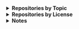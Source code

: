 
<!-- Begin_Repositories_by_Topic -->
<details>
<summary><b>Repositories by Topic</b></summary>

*The list below was generated based on the Topics assigned to each public repository as of 2023-08-23. Any repository may be under multiple topics.*

<details>
<summary>Azure <sup>(7)</sup></summary>
<ul>
<li><a href="https://github.com/wmelvin/azfunc-md-csv">azfunc-md-csv</a> - Azure Function (Python) that creates a Markdown table from a CSV file.</li>
<li><a href="https://github.com/wmelvin/blobby-tables">blobby-tables</a> - Explore Azure Storage blobs and tables.</li>
<li><a href="https://github.com/wmelvin/flask-file-up">flask-file-up</a> - File Upload using Flask - demo - work-in-progress</li>
<li><a href="https://github.com/wmelvin/flask-fileup-az">flask-fileup-az</a> - File Upload using Flask, Azure Storage, and MSAL. Demo/work-in-progress.</li>
<li><a href="https://github.com/wmelvin/funcisox">funcisox</a> - Use Azure Durable Functions to process audio with the Sox utility (work-in-progress learning project).</li>
<li><a href="https://github.com/wmelvin/try-az-pwsh">try-az-pwsh</a> - Scripts from exploring Azure CLI and PowerShell.</li>
<li><a href="https://github.com/wmelvin/try-azure-ocr">try-azure-ocr</a> - Try using Azure Form Recognizer to extract text from images of book covers.</li>
</ul>
</details>
<details>
<summary>Azure Functions <sup>(2)</sup></summary>
<ul>
<li><a href="https://github.com/wmelvin/azfunc-md-csv">azfunc-md-csv</a> - Azure Function (Python) that creates a Markdown table from a CSV file.</li>
<li><a href="https://github.com/wmelvin/funcisox">funcisox</a> - Use Azure Durable Functions to process audio with the Sox utility (work-in-progress learning project).</li>
</ul>
</details>
<details>
<summary>backups <sup>(3)</sup></summary>
<ul>
<li><a href="https://github.com/wmelvin/backup-rotation">backup-rotation</a> - Backup rotation plan generator. (MIT License)</li>
<li><a href="https://github.com/wmelvin/bak-to-git">bak-to-git</a> - Create initial git commit history from work-in-progress backups. (MIT License)</li>
<li><a href="https://github.com/wmelvin/wipbak">wipbak</a> - Work-in-progress backup script. (MIT License)</li>
</ul>
</details>
<details>
<summary>bash <sup>(2)</sup></summary>
<ul>
<li><a href="https://github.com/wmelvin/venvup">venvup</a> - Bash script to set up a Python virtual environment (venv) in the current directory. (MIT License)</li>
<li><a href="https://github.com/wmelvin/wipbak">wipbak</a> - Work-in-progress backup script. (MIT License)</li>
</ul>
</details>
<details>
<summary>Command-Line Tool <sup>(19)</sup></summary>
<ul>
<li><a href="https://github.com/wmelvin/backup-rotation">backup-rotation</a> - Backup rotation plan generator. (MIT License)</li>
<li><a href="https://github.com/wmelvin/bak-to-git">bak-to-git</a> - Create initial git commit history from work-in-progress backups. (MIT License)</li>
<li><a href="https://github.com/wmelvin/fewtilities">fewtilities</a> - A few utilities. (MIT License)</li>
<li><a href="https://github.com/wmelvin/filelist-tools">filelist-tools</a> - Tools for making and working with a filelist (an inventory of files in a given location). (MIT License)</li>
<li><a href="https://github.com/wmelvin/firefox-bookmark-export">firefox-bookmark-export</a> - Exports Firefox bookmarks to a single HTML file (and more). (MIT License)</li>
<li><a href="https://github.com/wmelvin/firefox-places">firefox-places</a> - Command-line tool to export some items from the Firefox places.sqlite database. (MIT License)</li>
<li><a href="https://github.com/wmelvin/git-log-md">git-log-md</a> - Uses 'git log' to create a Markdown document listing message, hash, and timestamp for each commit. (MIT License)</li>
<li><a href="https://github.com/wmelvin/git-status-report">git-status-report</a> - Command-line utility that writes a text file listing status info for Git repos found under a given path. (MIT License)</li>
<li><a href="https://github.com/wmelvin/github-repo-info">github-repo-info</a> - A set of Python scripts for retrieving, and working with, data from the GitHub API. (MIT License)</li>
<li><a href="https://github.com/wmelvin/image-snip">image-snip</a> - Command-line utility to apply same crop and/or zoom to a batch of images. (MIT License)</li>
<li><a href="https://github.com/wmelvin/index-images">index-images</a> - Scan a directory and create a HTML index of images. (MIT License)</li>
<li><a href="https://github.com/wmelvin/libreoffice-doc-to-txt">libreoffice-doc-to-txt</a> - Python script that runs the libreoffice executable to convert ODT, DOC, and DOCX files to TXT. (MIT License)</li>
<li><a href="https://github.com/wmelvin/montage">montage</a> - Creates a montage given a list of images and parameters for placing them. (MIT License)</li>
<li><a href="https://github.com/wmelvin/mp3pic">mp3pic</a> - Add a cover-art image to a mp3 file. (MIT License)</li>
<li><a href="https://github.com/wmelvin/sausage">sausage</a> - Command-line tool to capture help/usage message and insert into a copy of a Markdown document. (MIT License)</li>
<li><a href="https://github.com/wmelvin/smb-conf-csv">smb-conf-csv</a> - Command-line tool to read a Samba config file and write some file share details as CSV. (MIT License)</li>
<li><a href="https://github.com/wmelvin/todolister">todolister</a> - Command-line tool scans text files and generates a HTML report listing found to-do items. (MIT License)</li>
<li><a href="https://github.com/wmelvin/venvup">venvup</a> - Bash script to set up a Python virtual environment (venv) in the current directory. (MIT License)</li>
<li><a href="https://github.com/wmelvin/wipbak">wipbak</a> - Work-in-progress backup script. (MIT License)</li>
</ul>
</details>
<details>
<summary>converter <sup>(1)</sup></summary>
<ul>
<li><a href="https://github.com/wmelvin/libreoffice-doc-to-txt">libreoffice-doc-to-txt</a> - Python script that runs the libreoffice executable to convert ODT, DOC, and DOCX files to TXT. (MIT License)</li>
</ul>
</details>
<details>
<summary>coursework <sup>(3)</sup></summary>
<ul>
<li><a href="https://github.com/wmelvin/deployment-test">deployment-test</a> - </li>
<li><a href="https://github.com/wmelvin/pub-py-pkg">pub-py-pkg</a> - Work on exercises from book Publishing Python Packages by Dane Hillard  (MIT License)</li>
<li><a href="https://github.com/wmelvin/tpt-python-data-visualization">tpt-python-data-visualization</a> - Talk Python Training - Python Data Visualization course code and examples (MIT License)</li>
</ul>
</details>
<details>
<summary>C# <sup>(5)</sup></summary>
<ul>
<li><a href="https://github.com/wmelvin/blobby-tables">blobby-tables</a> - Explore Azure Storage blobs and tables.</li>
<li><a href="https://github.com/wmelvin/funcisox">funcisox</a> - Use Azure Durable Functions to process audio with the Sox utility (work-in-progress learning project).</li>
<li><a href="https://github.com/wmelvin/scaffold-identity-cli">scaffold-identity-cli</a> - Explore identity scaffolding using dotnet CLI on Linux.</li>
<li><a href="https://github.com/wmelvin/scaffold-identity-vs">scaffold-identity-vs</a> - Explore identity scaffolding in VS-2022.</li>
<li><a href="https://github.com/wmelvin/try-azure-ocr">try-azure-ocr</a> - Try using Azure Form Recognizer to extract text from images of book covers.</li>
</ul>
</details>
<details>
<summary>documentation-tool <sup>(7)</sup></summary>
<ul>
<li><a href="https://github.com/wmelvin/git-log-md">git-log-md</a> - Uses 'git log' to create a Markdown document listing message, hash, and timestamp for each commit. (MIT License)</li>
<li><a href="https://github.com/wmelvin/github-repo-info">github-repo-info</a> - A set of Python scripts for retrieving, and working with, data from the GitHub API. (MIT License)</li>
<li><a href="https://github.com/wmelvin/index-images">index-images</a> - Scan a directory and create a HTML index of images. (MIT License)</li>
<li><a href="https://github.com/wmelvin/libreoffice-doc-to-txt">libreoffice-doc-to-txt</a> - Python script that runs the libreoffice executable to convert ODT, DOC, and DOCX files to TXT. (MIT License)</li>
<li><a href="https://github.com/wmelvin/sausage">sausage</a> - Command-line tool to capture help/usage message and insert into a copy of a Markdown document. (MIT License)</li>
<li><a href="https://github.com/wmelvin/smb-conf-csv">smb-conf-csv</a> - Command-line tool to read a Samba config file and write some file share details as CSV. (MIT License)</li>
<li><a href="https://github.com/wmelvin/todolister">todolister</a> - Command-line tool scans text files and generates a HTML report listing found to-do items. (MIT License)</li>
</ul>
</details>
<details>
<summary>Documents <sup>(2)</sup></summary>
<ul>
<li><a href="https://github.com/wmelvin/completed-courses">completed-courses</a> - Documenting my completed training courses.</li>
<li><a href="https://github.com/wmelvin/stuff">stuff</a> - A place for stuff, like Markdown files with notes and links, and other whatnot. (Other)</li>
</ul>
</details>
<details>
<summary>explore <sup>(11)</sup></summary>
<ul>
<li><a href="https://github.com/wmelvin/azfunc-md-csv">azfunc-md-csv</a> - Azure Function (Python) that creates a Markdown table from a CSV file.</li>
<li><a href="https://github.com/wmelvin/blobby-tables">blobby-tables</a> - Explore Azure Storage blobs and tables.</li>
<li><a href="https://github.com/wmelvin/deployment-test">deployment-test</a> - </li>
<li><a href="https://github.com/wmelvin/flask-file-up">flask-file-up</a> - File Upload using Flask - demo - work-in-progress</li>
<li><a href="https://github.com/wmelvin/flask-fileup-az">flask-fileup-az</a> - File Upload using Flask, Azure Storage, and MSAL. Demo/work-in-progress.</li>
<li><a href="https://github.com/wmelvin/funcisox">funcisox</a> - Use Azure Durable Functions to process audio with the Sox utility (work-in-progress learning project).</li>
<li><a href="https://github.com/wmelvin/scaffold-identity-cli">scaffold-identity-cli</a> - Explore identity scaffolding using dotnet CLI on Linux.</li>
<li><a href="https://github.com/wmelvin/scaffold-identity-vs">scaffold-identity-vs</a> - Explore identity scaffolding in VS-2022.</li>
<li><a href="https://github.com/wmelvin/try-az-pwsh">try-az-pwsh</a> - Scripts from exploring Azure CLI and PowerShell.</li>
<li><a href="https://github.com/wmelvin/try-azure-ocr">try-azure-ocr</a> - Try using Azure Form Recognizer to extract text from images of book covers.</li>
<li><a href="https://github.com/wmelvin/try-nbdev">try-nbdev</a> - Exploring nbdev by fast.ai. (Apache License 2.0)</li>
</ul>
</details>
<details>
<summary>Firefox <sup>(3)</sup></summary>
<ul>
<li><a href="https://github.com/wmelvin/firefox-bookmark-export">firefox-bookmark-export</a> - Exports Firefox bookmarks to a single HTML file (and more). (MIT License)</li>
<li><a href="https://github.com/wmelvin/firefox-places">firefox-places</a> - Command-line tool to export some items from the Firefox places.sqlite database. (MIT License)</li>
<li><a href="https://github.com/wmelvin/tabulence">tabulence</a> - Firefox extension lists title and URL for all tabls in current window.</li>
</ul>
</details>
<details>
<summary>firefox-extension <sup>(1)</sup></summary>
<ul>
<li><a href="https://github.com/wmelvin/tabulence">tabulence</a> - Firefox extension lists title and URL for all tabls in current window.</li>
</ul>
</details>
<details>
<summary>flask <sup>(2)</sup></summary>
<ul>
<li><a href="https://github.com/wmelvin/flask-file-up">flask-file-up</a> - File Upload using Flask - demo - work-in-progress</li>
<li><a href="https://github.com/wmelvin/flask-fileup-az">flask-fileup-az</a> - File Upload using Flask, Azure Storage, and MSAL. Demo/work-in-progress.</li>
</ul>
</details>
<details>
<summary>forked-repo <sup>(1)</sup></summary>
<ul>
<li><a href="https://github.com/wmelvin/tpt-python-data-visualization">tpt-python-data-visualization</a> - Talk Python Training - Python Data Visualization course code and examples (MIT License)</li>
</ul>
</details>
<details>
<summary>fossil-scm <sup>(1)</sup></summary>
<ul>
<li><a href="https://github.com/wmelvin/bak-to-git">bak-to-git</a> - Create initial git commit history from work-in-progress backups. (MIT License)</li>
</ul>
</details>
<details>
<summary>git <sup>(3)</sup></summary>
<ul>
<li><a href="https://github.com/wmelvin/bak-to-git">bak-to-git</a> - Create initial git commit history from work-in-progress backups. (MIT License)</li>
<li><a href="https://github.com/wmelvin/git-log-md">git-log-md</a> - Uses 'git log' to create a Markdown document listing message, hash, and timestamp for each commit. (MIT License)</li>
<li><a href="https://github.com/wmelvin/git-status-report">git-status-report</a> - Command-line utility that writes a text file listing status info for Git repos found under a given path. (MIT License)</li>
</ul>
</details>
<details>
<summary>github-actions <sup>(1)</sup></summary>
<ul>
<li><a href="https://github.com/wmelvin/pub-py-pkg">pub-py-pkg</a> - Work on exercises from book Publishing Python Packages by Dane Hillard  (MIT License)</li>
</ul>
</details>
<details>
<summary>github-api <sup>(1)</sup></summary>
<ul>
<li><a href="https://github.com/wmelvin/github-repo-info">github-repo-info</a> - A set of Python scripts for retrieving, and working with, data from the GitHub API. (MIT License)</li>
</ul>
</details>
<details>
<summary>id3 <sup>(1)</sup></summary>
<ul>
<li><a href="https://github.com/wmelvin/mp3pic">mp3pic</a> - Add a cover-art image to a mp3 file. (MIT License)</li>
</ul>
</details>
<details>
<summary>image-generation <sup>(1)</sup></summary>
<ul>
<li><a href="https://github.com/wmelvin/montage">montage</a> - Creates a montage given a list of images and parameters for placing them. (MIT License)</li>
</ul>
</details>
<details>
<summary>javascript <sup>(1)</sup></summary>
<ul>
<li><a href="https://github.com/wmelvin/tabulence">tabulence</a> - Firefox extension lists title and URL for all tabls in current window.</li>
</ul>
</details>
<details>
<summary>jupyter-notebook <sup>(1)</sup></summary>
<ul>
<li><a href="https://github.com/wmelvin/try-nbdev">try-nbdev</a> - Exploring nbdev by fast.ai. (Apache License 2.0)</li>
</ul>
</details>
<details>
<summary>Pillow (Python Imaging Library fork) <sup>(3)</sup></summary>
<ul>
<li><a href="https://github.com/wmelvin/image-snip">image-snip</a> - Command-line utility to apply same crop and/or zoom to a batch of images. (MIT License)</li>
<li><a href="https://github.com/wmelvin/montage">montage</a> - Creates a montage given a list of images and parameters for placing them. (MIT License)</li>
<li><a href="https://github.com/wmelvin/mp3pic">mp3pic</a> - Add a cover-art image to a mp3 file. (MIT License)</li>
</ul>
</details>
<details>
<summary>PowerShell <sup>(6)</sup></summary>
<ul>
<li><a href="https://github.com/wmelvin/azfunc-md-csv">azfunc-md-csv</a> - Azure Function (Python) that creates a Markdown table from a CSV file.</li>
<li><a href="https://github.com/wmelvin/blobby-tables">blobby-tables</a> - Explore Azure Storage blobs and tables.</li>
<li><a href="https://github.com/wmelvin/flask-file-up">flask-file-up</a> - File Upload using Flask - demo - work-in-progress</li>
<li><a href="https://github.com/wmelvin/flask-fileup-az">flask-fileup-az</a> - File Upload using Flask, Azure Storage, and MSAL. Demo/work-in-progress.</li>
<li><a href="https://github.com/wmelvin/funcisox">funcisox</a> - Use Azure Durable Functions to process audio with the Sox utility (work-in-progress learning project).</li>
<li><a href="https://github.com/wmelvin/try-az-pwsh">try-az-pwsh</a> - Scripts from exploring Azure CLI and PowerShell.</li>
</ul>
</details>
<details>
<summary>pytest <sup>(11)</sup></summary>
<ul>
<li><a href="https://github.com/wmelvin/backup-rotation">backup-rotation</a> - Backup rotation plan generator. (MIT License)</li>
<li><a href="https://github.com/wmelvin/bak-to-git">bak-to-git</a> - Create initial git commit history from work-in-progress backups. (MIT License)</li>
<li><a href="https://github.com/wmelvin/fewtilities">fewtilities</a> - A few utilities. (MIT License)</li>
<li><a href="https://github.com/wmelvin/filelist-tools">filelist-tools</a> - Tools for making and working with a filelist (an inventory of files in a given location). (MIT License)</li>
<li><a href="https://github.com/wmelvin/firefox-bookmark-export">firefox-bookmark-export</a> - Exports Firefox bookmarks to a single HTML file (and more). (MIT License)</li>
<li><a href="https://github.com/wmelvin/git-status-report">git-status-report</a> - Command-line utility that writes a text file listing status info for Git repos found under a given path. (MIT License)</li>
<li><a href="https://github.com/wmelvin/index-images">index-images</a> - Scan a directory and create a HTML index of images. (MIT License)</li>
<li><a href="https://github.com/wmelvin/montage">montage</a> - Creates a montage given a list of images and parameters for placing them. (MIT License)</li>
<li><a href="https://github.com/wmelvin/pub-py-pkg">pub-py-pkg</a> - Work on exercises from book Publishing Python Packages by Dane Hillard  (MIT License)</li>
<li><a href="https://github.com/wmelvin/sausage">sausage</a> - Command-line tool to capture help/usage message and insert into a copy of a Markdown document. (MIT License)</li>
<li><a href="https://github.com/wmelvin/todolister">todolister</a> - Command-line tool scans text files and generates a HTML report listing found to-do items. (MIT License)</li>
</ul>
</details>
<details>
<summary>Python <sup>(22)</sup></summary>
<ul>
<li><a href="https://github.com/wmelvin/azfunc-md-csv">azfunc-md-csv</a> - Azure Function (Python) that creates a Markdown table from a CSV file.</li>
<li><a href="https://github.com/wmelvin/backup-rotation">backup-rotation</a> - Backup rotation plan generator. (MIT License)</li>
<li><a href="https://github.com/wmelvin/bak-to-git">bak-to-git</a> - Create initial git commit history from work-in-progress backups. (MIT License)</li>
<li><a href="https://github.com/wmelvin/fewtilities">fewtilities</a> - A few utilities. (MIT License)</li>
<li><a href="https://github.com/wmelvin/filelist-tools">filelist-tools</a> - Tools for making and working with a filelist (an inventory of files in a given location). (MIT License)</li>
<li><a href="https://github.com/wmelvin/firefox-bookmark-export">firefox-bookmark-export</a> - Exports Firefox bookmarks to a single HTML file (and more). (MIT License)</li>
<li><a href="https://github.com/wmelvin/firefox-places">firefox-places</a> - Command-line tool to export some items from the Firefox places.sqlite database. (MIT License)</li>
<li><a href="https://github.com/wmelvin/flask-file-up">flask-file-up</a> - File Upload using Flask - demo - work-in-progress</li>
<li><a href="https://github.com/wmelvin/flask-fileup-az">flask-fileup-az</a> - File Upload using Flask, Azure Storage, and MSAL. Demo/work-in-progress.</li>
<li><a href="https://github.com/wmelvin/git-log-md">git-log-md</a> - Uses 'git log' to create a Markdown document listing message, hash, and timestamp for each commit. (MIT License)</li>
<li><a href="https://github.com/wmelvin/git-status-report">git-status-report</a> - Command-line utility that writes a text file listing status info for Git repos found under a given path. (MIT License)</li>
<li><a href="https://github.com/wmelvin/github-repo-info">github-repo-info</a> - A set of Python scripts for retrieving, and working with, data from the GitHub API. (MIT License)</li>
<li><a href="https://github.com/wmelvin/image-snip">image-snip</a> - Command-line utility to apply same crop and/or zoom to a batch of images. (MIT License)</li>
<li><a href="https://github.com/wmelvin/index-images">index-images</a> - Scan a directory and create a HTML index of images. (MIT License)</li>
<li><a href="https://github.com/wmelvin/libreoffice-doc-to-txt">libreoffice-doc-to-txt</a> - Python script that runs the libreoffice executable to convert ODT, DOC, and DOCX files to TXT. (MIT License)</li>
<li><a href="https://github.com/wmelvin/montage">montage</a> - Creates a montage given a list of images and parameters for placing them. (MIT License)</li>
<li><a href="https://github.com/wmelvin/mp3pic">mp3pic</a> - Add a cover-art image to a mp3 file. (MIT License)</li>
<li><a href="https://github.com/wmelvin/pub-py-pkg">pub-py-pkg</a> - Work on exercises from book Publishing Python Packages by Dane Hillard  (MIT License)</li>
<li><a href="https://github.com/wmelvin/sausage">sausage</a> - Command-line tool to capture help/usage message and insert into a copy of a Markdown document. (MIT License)</li>
<li><a href="https://github.com/wmelvin/smb-conf-csv">smb-conf-csv</a> - Command-line tool to read a Samba config file and write some file share details as CSV. (MIT License)</li>
<li><a href="https://github.com/wmelvin/todolister">todolister</a> - Command-line tool scans text files and generates a HTML report listing found to-do items. (MIT License)</li>
<li><a href="https://github.com/wmelvin/try-nbdev">try-nbdev</a> - Exploring nbdev by fast.ai. (Apache License 2.0)</li>
</ul>
</details>
<details>
<summary>sqlite <sup>(3)</sup></summary>
<ul>
<li><a href="https://github.com/wmelvin/filelist-tools">filelist-tools</a> - Tools for making and working with a filelist (an inventory of files in a given location). (MIT License)</li>
<li><a href="https://github.com/wmelvin/firefox-bookmark-export">firefox-bookmark-export</a> - Exports Firefox bookmarks to a single HTML file (and more). (MIT License)</li>
<li><a href="https://github.com/wmelvin/firefox-places">firefox-places</a> - Command-line tool to export some items from the Firefox places.sqlite database. (MIT License)</li>
</ul>
</details>
<details>
<summary>venv <sup>(1)</sup></summary>
<ul>
<li><a href="https://github.com/wmelvin/venvup">venvup</a> - Bash script to set up a Python virtual environment (venv) in the current directory. (MIT License)</li>
</ul>
</details>
<details>
<summary>Web <sup>(6)</sup></summary>
<ul>
<li><a href="https://github.com/wmelvin/azfunc-md-csv">azfunc-md-csv</a> - Azure Function (Python) that creates a Markdown table from a CSV file.</li>
<li><a href="https://github.com/wmelvin/flask-file-up">flask-file-up</a> - File Upload using Flask - demo - work-in-progress</li>
<li><a href="https://github.com/wmelvin/flask-fileup-az">flask-fileup-az</a> - File Upload using Flask, Azure Storage, and MSAL. Demo/work-in-progress.</li>
<li><a href="https://github.com/wmelvin/funcisox">funcisox</a> - Use Azure Durable Functions to process audio with the Sox utility (work-in-progress learning project).</li>
<li><a href="https://github.com/wmelvin/scaffold-identity-cli">scaffold-identity-cli</a> - Explore identity scaffolding using dotnet CLI on Linux.</li>
<li><a href="https://github.com/wmelvin/scaffold-identity-vs">scaffold-identity-vs</a> - Explore identity scaffolding in VS-2022.</li>
</ul>
</details>
</details>
<!-- Generated 2023-08-23 21:15 UTC by topics_md.py (v.230406.1) -->
<!-- End_Repositories_by_Topic -->

<!-- Begin_Repositories_by_License -->
<details>
<summary><b>Repositories by License</b></summary>

*The list below was generated based on the License assigned to each public repository as of 2023-08-23.*

Repositories with no license may be:
- A work-in-progress, which may be given a license when more complete.
- A demo or experiment, available for reference, but not usable as a library or application.
- An infrastructure item (GitHub pages, or this README).

<details>
<summary>(none)</summary>
<ul>
<li><a href="https://github.com/wmelvin/azfunc-md-csv">azfunc-md-csv</a> - Azure Function (Python) that creates a Markdown table from a CSV file.</li>
<li><a href="https://github.com/wmelvin/blobby-tables">blobby-tables</a> - Explore Azure Storage blobs and tables.</li>
<li><a href="https://github.com/wmelvin/completed-courses">completed-courses</a> - Documenting my completed training courses.</li>
<li><a href="https://github.com/wmelvin/deployment-test">deployment-test</a> - </li>
<li><a href="https://github.com/wmelvin/flask-file-up">flask-file-up</a> - File Upload using Flask - demo - work-in-progress</li>
<li><a href="https://github.com/wmelvin/flask-fileup-az">flask-fileup-az</a> - File Upload using Flask, Azure Storage, and MSAL. Demo/work-in-progress.</li>
<li><a href="https://github.com/wmelvin/funcisox">funcisox</a> - Use Azure Durable Functions to process audio with the Sox utility (work-in-progress learning project).</li>
<li><a href="https://github.com/wmelvin/scaffold-identity-cli">scaffold-identity-cli</a> - Explore identity scaffolding using dotnet CLI on Linux.</li>
<li><a href="https://github.com/wmelvin/scaffold-identity-vs">scaffold-identity-vs</a> - Explore identity scaffolding in VS-2022.</li>
<li><a href="https://github.com/wmelvin/tabulence">tabulence</a> - Firefox extension lists title and URL for all tabls in current window.</li>
<li><a href="https://github.com/wmelvin/try-az-pwsh">try-az-pwsh</a> - Scripts from exploring Azure CLI and PowerShell.</li>
<li><a href="https://github.com/wmelvin/try-azure-ocr">try-azure-ocr</a> - Try using Azure Form Recognizer to extract text from images of book covers.</li>
<li><a href="https://github.com/wmelvin/wmelvin">wmelvin</a> - </li>
<li><a href="https://github.com/wmelvin/wmelvin.github.io">wmelvin.github.io</a> - </li>
</ul>
</details>
<details>
<summary>Apache License 2.0</summary>
<ul>
<li><a href="https://github.com/wmelvin/try-nbdev">try-nbdev</a> - Exploring nbdev by fast.ai.</li>
</ul>
</details>
<details>
<summary>MIT License</summary>
<ul>
<li><a href="https://github.com/wmelvin/backup-rotation">backup-rotation</a> - Backup rotation plan generator.</li>
<li><a href="https://github.com/wmelvin/bak-to-git">bak-to-git</a> - Create initial git commit history from work-in-progress backups.</li>
<li><a href="https://github.com/wmelvin/fewtilities">fewtilities</a> - A few utilities.</li>
<li><a href="https://github.com/wmelvin/filelist-tools">filelist-tools</a> - Tools for making and working with a filelist (an inventory of files in a given location).</li>
<li><a href="https://github.com/wmelvin/firefox-bookmark-export">firefox-bookmark-export</a> - Exports Firefox bookmarks to a single HTML file (and more).</li>
<li><a href="https://github.com/wmelvin/firefox-places">firefox-places</a> - Command-line tool to export some items from the Firefox places.sqlite database.</li>
<li><a href="https://github.com/wmelvin/git-log-md">git-log-md</a> - Uses 'git log' to create a Markdown document listing message, hash, and timestamp for each commit.</li>
<li><a href="https://github.com/wmelvin/git-status-report">git-status-report</a> - Command-line utility that writes a text file listing status info for Git repos found under a given path.</li>
<li><a href="https://github.com/wmelvin/github-repo-info">github-repo-info</a> - A set of Python scripts for retrieving, and working with, data from the GitHub API.</li>
<li><a href="https://github.com/wmelvin/image-snip">image-snip</a> - Command-line utility to apply same crop and/or zoom to a batch of images.</li>
<li><a href="https://github.com/wmelvin/index-images">index-images</a> - Scan a directory and create a HTML index of images.</li>
<li><a href="https://github.com/wmelvin/libreoffice-doc-to-txt">libreoffice-doc-to-txt</a> - Python script that runs the libreoffice executable to convert ODT, DOC, and DOCX files to TXT.</li>
<li><a href="https://github.com/wmelvin/montage">montage</a> - Creates a montage given a list of images and parameters for placing them.</li>
<li><a href="https://github.com/wmelvin/mp3pic">mp3pic</a> - Add a cover-art image to a mp3 file.</li>
<li><a href="https://github.com/wmelvin/pub-py-pkg">pub-py-pkg</a> - Work on exercises from book Publishing Python Packages by Dane Hillard </li>
<li><a href="https://github.com/wmelvin/sausage">sausage</a> - Command-line tool to capture help/usage message and insert into a copy of a Markdown document.</li>
<li><a href="https://github.com/wmelvin/smb-conf-csv">smb-conf-csv</a> - Command-line tool to read a Samba config file and write some file share details as CSV.</li>
<li><a href="https://github.com/wmelvin/todolister">todolister</a> - Command-line tool scans text files and generates a HTML report listing found to-do items.</li>
<li><a href="https://github.com/wmelvin/tpt-python-data-visualization">tpt-python-data-visualization</a> - Talk Python Training - Python Data Visualization course code and examples</li>
<li><a href="https://github.com/wmelvin/venvup">venvup</a> - Bash script to set up a Python virtual environment (venv) in the current directory.</li>
<li><a href="https://github.com/wmelvin/wipbak">wipbak</a> - Work-in-progress backup script.</li>
</ul>
</details>
<details>
<summary>Other</summary>
<ul>
<li><a href="https://github.com/wmelvin/stuff">stuff</a> - A place for stuff, like Markdown files with notes and links, and other whatnot.</li>
</ul>
</details>
</details>
<!-- Generated 2023-08-23 21:15 UTC by topics_md.py (v.230406.1) -->
<!-- End_Repositories_by_License -->

<details>
<summary><b>Notes</b></summary>

- The code, used to generate the *Repositories by Topic* and *Repositories by License* sections, is in the [github-repo-info](https://github.com/wmelvin/github-repo-info) repository.

- The GitHub docs describe how to create a [profile README](https://docs.github.com/en/account-and-profile/setting-up-and-managing-your-github-profile/customizing-your-profile/managing-your-profile-readme), and how to use [collapsed-sections](https://docs.github.com/en/get-started/writing-on-github/working-with-advanced-formatting/organizing-information-with-collapsed-sections).

</details>